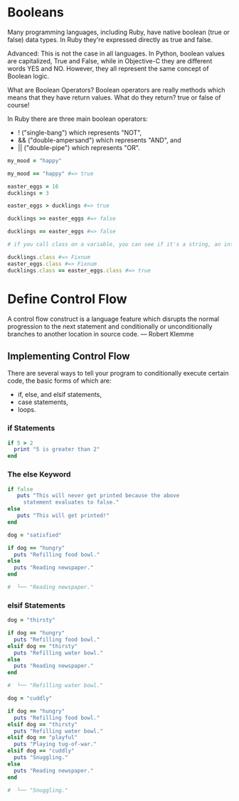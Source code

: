 # Booleans

Many programming languages, including Ruby, have native boolean (true or false) data types. In Ruby they're expressed directly as true and false.

Advanced: This is not the case in all languages. In Python, boolean values are capitalized, True and False, while in Objective-C they are different words YES and NO. However, they all represent the same concept of Boolean logic.

What are Boolean Operators?
Boolean operators are really methods which means that they have return values. What do they return? true or false of course!

In Ruby there are three main boolean operators:

- ! ("single-bang") which represents "NOT",
- && ("double-ampersand") which represents "AND", and
- || ("double-pipe") which represents "OR".

```Ruby
my_mood = "happy"

my_mood == "happy" #=> true

easter_eggs = 16
ducklings = 3

easter_eggs > ducklings #=> true

ducklings >= easter_eggs #=> false

ducklings == easter_eggs #=> false

# if you call class on a variable, you can see if it's a string, an integer, etc.

ducklings.class #=> Fixnum
easter_eggs.class #=> Fixnum
ducklings.class == easter_eggs.class #=> true
```

# Define Control Flow

A control flow construct is a language feature which disrupts the normal progression to the next statement and conditionally or unconditionally branches to another location in source code. –– Robert Klemme

## Implementing Control Flow
There are several ways to tell your program to conditionally execute certain code, the basic forms of which are:

- if, else, and elsif statements,
- case statements,
- loops.

### if Statements
```Ruby
if 5 > 2
  print "5 is greater than 2"
end
```

### The else Keyword
```Ruby
if false
   puts "This will never get printed because the above
     statement evaluates to false."
else
   puts "This will get printed!"
end
```

```Ruby
dog = "satisfied"

if dog == "hungry"
  puts "Refilling food bowl."
else
  puts "Reading newspaper."
end

#  └── "Reading newspaper."
```

### elsif Statements

```Ruby
dog = "thirsty"

if dog == "hungry"
  puts "Refilling food bowl."
elsif dog == "thirsty"
  puts "Refilling water bowl."
else
  puts "Reading newspaper."
end

#  └── "Refilling water bowl."
```

```Ruby
dog = "cuddly"

if dog == "hungry"
  puts "Refilling food bowl."
elsif dog == "thirsty"
  puts "Refilling water bowl."
elsif dog == "playful"
  puts "Playing tug-of-war."
elsif dog == "cuddly"
  puts "Snuggling."
else
  puts "Reading newspaper."
end

#  └── "Snuggling."
```
